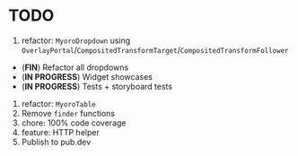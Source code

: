 # TODO

1. refactor: `MyoroDropdown` using `OverlayPortal`/`CompositedTransformTarget`/`CompositedTransformFollower`

- (**FIN**) Refactor all dropdowns
- (**IN PROGRESS**) Widget showcases
- (**IN PROGRESS**) Tests + storyboard tests

1. refactor: `MyoroTable`
1. Remove `finder` functions
1. chore: 100% code coverage
1. feature: HTTP helper
1. Publish to pub.dev
